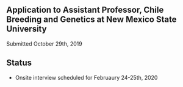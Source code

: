 ## Application to Assistant Professor, Chile Breeding and Genetics at New Mexico State University

Submitted October 29th, 2019

## Status

- Onsite interview scheduled for Februaury 24-25th, 2020